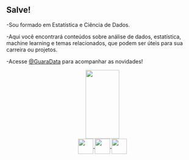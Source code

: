 

## Salve!

-Sou formado em Estatística e Ciência de Dados.

-Aqui você encontrará conteúdos sobre análise de dados, estatística, machine learning e temas relacionados, que podem ser úteis para sua carreira ou projetos.

-Acesse [@GuaraData](https://guaradata.com.br/) para acompanhar as novidades!

<div align="center">
  <a href="https://github.com/DSudre">
  <img height="180em" width="42%" src="https://github-readme-stats.vercel.app/api?username=DSudre&show_icons=true&theme=tokyonight&include_all_commits=true&count_private=true"/>
</div>

<div align="center">
  <img align="center" height="40" width="40" src="https://cdn.jsdelivr.net/gh/devicons/devicon/icons/r/r-original.svg" />
  <img align="center" height="40" width="40" src="https://cdn.jsdelivr.net/gh/devicons/devicon/icons/python/python-original-wordmark.svg" />
  <img align="center" height="40" width="40" src="https://cdn.jsdelivr.net/gh/devicons/devicon/icons/mysql/mysql-original-wordmark.svg" />
</div>

##

